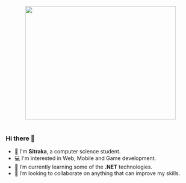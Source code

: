 

<div align="center">
  <img src="https://user-images.githubusercontent.com/95428499/230508324-574d81c2-5b18-48d1-bd33-0d6c1c9d610f.jpeg" width="400" height="300">
</div>
<br>

### Hi there 👋

- 🙂 I'm **Sitraka**, a computer science student.
- 💻 I'm interested in Web, Mobile and Game development.
- 📑 I’m currently learning some of the **.NET** technologies.
- 🤝 I’m looking to collaborate on anything that can improve my skills.





